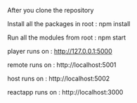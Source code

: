 After you clone the repository


Install all the packages in root :  npm install 

Run all the modules from root : npm start

player runs on  :  http://127.0.0.1:5000

remote runs on  :  http://localhost:5001

host runs on    :  http://localhost:5002

reactapp runs on    :  http://localhost:3000

